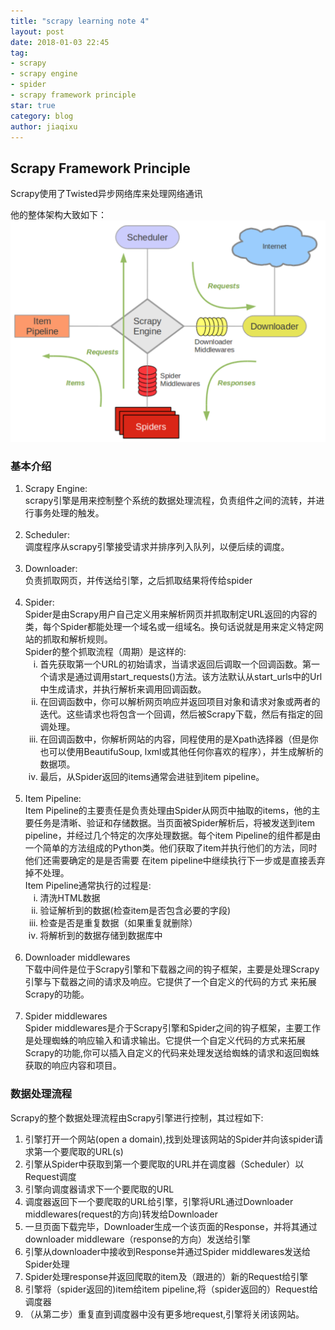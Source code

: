 ```yaml
---
title: "scrapy learning note 4"
layout: post
date: 2018-01-03 22:45
tag:
- scrapy
- scrapy engine
- spider
- scrapy framework principle
star: true
category: blog
author: jiaqixu
---
```


## Scrapy Framework Principle

Scrapy使用了Twisted异步网络库来处理网络通讯

他的整体架构大致如下：
<img src="/assets/images/blog/scrapy_framework.jpg">

### 基本介绍
<ol>
<li>Scrapy Engine:<br>
scrapy引擎是用来控制整个系统的数据处理流程，负责组件之间的流转，并进行事务处理的触发。
</li>
<br>
<li>Scheduler:<br>
调度程序从scrapy引擎接受请求并排序列入队列，以便后续的调度。
</li>
<br>
<li>Downloader:<br>
负责抓取网页，并传送给引擎，之后抓取结果将传给spider
</li>
<br>
<li>Spider:<br>
Spider是由Scrapy用户自己定义用来解析网页并抓取制定URL返回的内容的类，每个Spider都能处理一个域名或一组域名。换句话说就是用来定义特定网站的抓取和解析规则。
<br>
Spider的整个抓取流程（周期）是这样的:<br>
    <ol type='i'>
      <li>首先获取第一个URL的初始请求，当请求返回后调取一个回调函数。第一个请求是通过调用start_requests()方法。该方法默认从start_urls中的Url中生成请求，并执行解析来调用回调函数。</li>
      <li>在回调函数中，你可以解析网页响应并返回项目对象和请求对象或两者的迭代。这些请求也将包含一个回调，然后被Scrapy下载，然后有指定的回调处理。</li>
      <li>在回调函数中，你解析网站的内容，同程使用的是Xpath选择器（但是你也可以使用BeautifuSoup, lxml或其他任何你喜欢的程序），并生成解析的数据项。</li>
      <li>最后，从Spider返回的items通常会进驻到item pipeline。</li>
    </ol>
</li>
<br>
<li>Item Pipeline:<br>
Item Pipeline的主要责任是负责处理由Spider从网页中抽取的items，他的主要任务是清晰、验证和存储数据。当页面被Spider解析后，将被发送到item pipeline，并经过几个特定的次序处理数据。每个item Pipeline的组件都是由一个简单的方法组成的Python类。他们获取了item并执行他们的方法，同时他们还需要确定的是是否需要 在item pipeline中继续执行下一步或是直接丢弃掉不处理。
<br>
Item Pipeline通常执行的过程是:
    <ol type='i'>
      <li>清洗HTML数据</li>
      <li>验证解析到的数据(检查item是否包含必要的字段)</li>
      <li>检查是否是重复数据（如果重复就删除）</li>
      <li>将解析到的数据存储到数据库中</li>
    </ol>
</li>
<br>
<li>Downloader middlewares<br>
下载中间件是位于Scrapy引擎和下载器之间的钩子框架，主要是处理Scrapy引擎与下载器之间的请求及响应。它提供了一个自定义的代码的方式 来拓展Scrapy的功能。
</li>
<br>
<li>Spider middlewares<br>
Spider middlewares是介于Scrapy引擎和Spider之间的钩子框架，主要工作是处理蜘蛛的响应输入和请求输出。它提供一个自定义代码的方式来拓展Scrapy的功能,你可以插入自定义的代码来处理发送给蜘蛛的请求和返回蜘蛛获取的响应内容和项目。
</li>
</ol>

### 数据处理流程

Scrapy的整个数据处理流程由Scrapy引擎进行控制，其过程如下:
<ol>
<li>引擎打开一个网站(open a domain),找到处理该网站的Spider并向该spider请求第一个要爬取的URL(s) </li>
<li>引擎从Spider中获取到第一个要爬取的URL并在调度器（Scheduler）以Request调度</li>
<li>引擎向调度器请求下一个要爬取的URL</li>
<li>调度器返回下一个要爬取的URL给引擎，引擎将URL通过Downloader middlewares(request的方向)转发给Downloader</li>
<li>一旦页面下载完毕，Downloader生成一个该页面的Response，并将其通过downloader middleware（response的方向）发送给引擎 </li>
<li>引擎从downloader中接收到Response并通过Spider middlewares发送给Spider处理</li>
<li>Spider处理response并返回爬取的item及（跟进的）新的Request给引擎</li>
<li>引擎将（spider返回的)item给item pipeline,将（spider返回的）Request给调度器</li>
<li>（从第二步）重复直到调度器中没有更多地request,引擎将关闭该网站。</li>
</ol>
